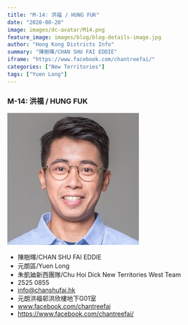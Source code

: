 ```yaml
---
title: "M-14: 洪福 / HUNG FUK"
date: "2020-08-20"
image: images/dc-avatar/M14.png
feature_image: images/blog/blog-details-image.jpg
author: "Hong Kong Districts Info"
summary: "陳樹暉/CHAN SHU FAI EDDIE"
iframe: "https://www.facebook.com/chantreefai/"
categories: ["New Territories"]
tags: ["Yuen Long"]
---
```


### M-14: 洪福 / HUNG FUK  
![](/images/dc-avatar/M14.png)  

 - 陳樹暉/CHAN SHU FAI EDDIE  
 - 元朗區/Yuen Long  
 - 朱凱廸新西團隊/Chu Hoi Dick New Territories West Team  
 - 2525 0855  
 - info@chanshufai.hk  
 - 元朗洪福邨洪欣樓地下G01室  
 - www.facebook.com/chantreefai  
 - https://www.facebook.com/chantreefai/

